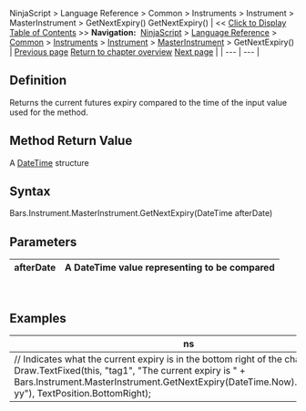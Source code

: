 ﻿
NinjaScript > Language Reference > Common > Instruments > Instrument > MasterInstrument > GetNextExpiry()
GetNextExpiry()
| << [Click to Display Table of Contents](getnextexpiry.md) >> **Navigation:**     [NinjaScript](ninjascript.md) > [Language Reference](language_reference_wip.md) > [Common](common.md) > [Instruments](instruments_ninjascript.md) > [Instrument](instrument.md) > [MasterInstrument](masterinstrument.md) > GetNextExpiry() | [Previous page](masterinstrument_name.md) [Return to chapter overview](masterinstrument.md) [Next page](pointvalue.md) |
| --- | --- |
## Definition
Returns the current futures expiry compared to the time of the input value used for the method.
## 
## Method Return Value
A [DateTime](http://msdn2.microsoft.com/en-us/library/system.datetime.aspx) structure
 
## Syntax
Bars.Instrument.MasterInstrument.GetNextExpiry(DateTime afterDate)
 
## Parameters
| afterDate | A DateTime value representing to be compared |
| --- | --- |
 
## Examples
| ns |
| --- |
| // Indicates what the current expiry is in the bottom right of the chart Draw.TextFixed(this, "tag1", "The current expiry is " + Bars.Instrument.MasterInstrument.GetNextExpiry(DateTime.Now).ToString("MM-yy"), TextPosition.BottomRight); |

